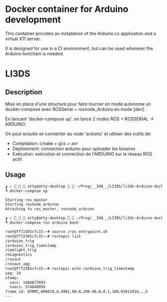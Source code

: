 # Docker container for Arduino development

This container provides an installation of the Arduino.cc application and a virtual X11 server.

It is designed for use in a CI environment, but can be used wherever the Arduino toolchain is needed.

# LI3DS

## Description

Mise en place d'une structure pour faire tourner en mode autonome un docker-compose avec ROSSerial + rosnode_Arduino en mode [dev].

En lancant 'docker-compose up',
on lance 2 nodes ROS + ROSSERIAL -> ARDUINO.

On peut ensuite se connecter au node 'arduino' et utiliser des outils de:
- Compilation: cmake + gcc + avr
- Déploiement: connection arduino pour uploader les binaires
- Exécution: exécution et connection de l'ARDUINO sur le réseau ROS actif.

## Usage

```bash
┏ ✓    atty@atty-desktop   ~/Prog/__IGN__/LI3DS/li3ds-Arduino-docker     dev    1.85   0.67G    23:01:00 
┗ docker-compose up

Starting ros_master
Starting rosnode_arduino
Attaching to ros_master, rosnode_arduino
```

```bash
┏ ✓    atty@atty-desktop   ~/Prog/__IGN__/LI3DS/li3ds-Arduino-docker     dev   1.86   0.64G    23:01:00 
┗ docker-compose run arduino bash

root@ff72365cfc15:~# source /ros_entrypoint.sh
root@ff72365cfc15:~# rostopic list
/arduino_trig
/arduino_trig_timestamp
/camlight_trig
/diagnostics
/rosout
/rosout_agg
root@ff72365cfc15:~# rostopic echo /arduino_trig_timestamp
seq: 19
stamp:
  secs: 1486677693
  nsecs: 574640056
frame_id: GPRMC,000018,A,4901.00,N,200.00,W,0.1,180,01012016,,,S
---
```
